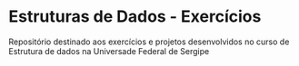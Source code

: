 # Estruturas de Dados - Exercícios

Repositório destinado aos exercícios e projetos desenvolvidos no curso de Estrutura de dados na Universade Federal de Sergipe
